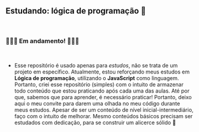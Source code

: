 ##  Estudando: lógica de programação 🧠
<br>

### 🚧🚧🚧 Em andamento! 🚧🚧🚧
<br>

- Esse repositório é usado apenas para _estudos_, não se trata de um projeto em específico. 
Atualmente, estou reforçando meus estudos em **Lógica de programação**, utilizando o **JavaScript** como linguagem.
Portanto, criei esse repositório (simples) com o intuito de armazenar todo conteúdo que estou praticando após cada uma das aulas.
Até por que, sabemos que para aprender, é necessário praticar! Portanto, deixo aqui o meu convite para darem uma olhada no meu código durante meus estudos.
Apesar de ser um conteúdo de nível inicial-intermediário, faço com o intuito de melhorar. Mesmo conteúdos básicos precisam ser estudados com dedicação,
para se construir um alicerce sólido 💪
